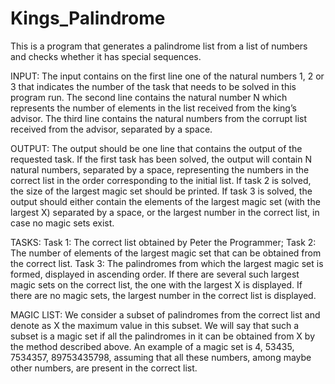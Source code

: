 # Kings_Palindrome
 This is a program that generates a palindrome list from a list of numbers and checks whether it has special sequences. 

INPUT:
The input contains on the first line one of the natural numbers 1, 2 or 3 that
indicates the number of the task that needs to be solved in this program run.
The second line contains the natural number N which represents the number
of elements in the list received from the king’s advisor. The third line contains
the natural numbers from the corrupt list received from the advisor, separated
by a space.

OUTPUT:
The output should be one line that contains the output of the requested task.
If the first task has been solved, the output will contain N natural numbers,
separated by a space, representing the numbers in the correct list in the order
corresponding to the initial list. If task 2 is solved, the size of the largest magic
set should be printed. If task 3 is solved, the output should either contain the
elements of the largest magic set (with the largest X) separated by a space, or
the largest number in the correct list, in case no magic sets exist.

TASKS:
Task 1: The correct list obtained by Peter the Programmer;
Task 2: The number of elements of the largest magic set that can be obtained from
the correct list.
Task 3: The palindromes from which the largest magic set is formed, displayed in
ascending order. If there are several such largest magic sets on the correct
list, the one with the largest X is displayed. If there are no magic sets,
the largest number in the correct list is displayed.

MAGIC LIST:
We consider a subset of palindromes from the correct list and denote as X
the maximum value in this subset. We will say that such a subset is a magic
set if all the palindromes in it can be obtained from X by the method described
above. An example of a magic set is 4, 53435, 7534357, 89753435798, assuming
that all these numbers, among maybe other numbers, are present in the correct
list.